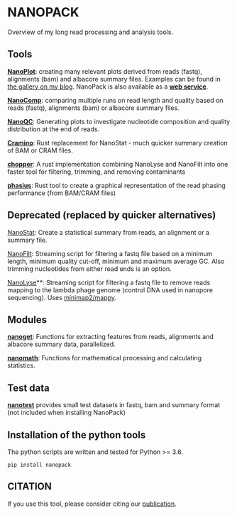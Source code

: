 # NANOPACK

Overview of my long read processing and analysis tools.

## Tools

**[NanoPlot][1]**: creating many relevant plots derived from reads (fastq), alignments (bam) and albacore summary files. Examples can be found in [the gallery on my blog][2]. NanoPack is also available as a **[web service](http://nanoplot.bioinf.be)**.

**[NanoComp][10]**: comparing multiple runs on read length and quality based on reads (fastq), alignments (bam) or albacore summary files.

**[NanoQC][14]**: Generating plots to investigate nucleotide composition and quality distribution at the end of reads.

**[Cramino][12]**: Rust replacement for NanoStat - much quicker summary creation of BAM or CRAM files.

**[chopper][16]**: A rust implementation combining NanoLyse and NanoFilt into one faster tool for filtering, trimming, and removing contaminants

**[phasius][15]**: Rust tool to create a graphical representation of the read phasing performance (from BAM/CRAM files)

## Deprecated (replaced by quicker alternatives)

[NanoStat][4]: Create a statistical summary from reads, an alignment or a summary file.

[NanoFilt][3]: Streaming script for filtering a fastq file based on a minimum length, minimum quality cut-off, minimum and maximum average GC. Also trimming nucleotides from either read ends is an option.

[NanoLyse][5]**: Streaming script for filtering a fastq file to remove reads mapping to the lambda phage genome (control DNA used in nanopore sequencing). Uses [minimap2/mappy][9].

## Modules

**[nanoget][6]**: Functions for extracting features from reads, alignments and albacore summary data, parallelized.  

**[nanomath][7]**: Functions for mathematical processing and calculating statistics.  

## Test data

**[nanotest][13]** provides small test datasets in fastq, bam and summary format (not included when installing NanoPack)  

## Installation of the python tools

The python scripts are written and tested for Python >= 3.6.

`pip install nanopack`

  [1]: https://github.com/wdecoster/NanoPlot
  [2]: https://gigabaseorgigabyte.wordpress.com/2017/06/01/example-gallery-of-nanoplot/
  [3]: https://github.com/wdecoster/nanofilt
  [4]: https://github.com/wdecoster/nanostat
  [5]: https://github.com/wdecoster/nanolyse
  [6]: https://github.com/wdecoster/nanoget
  [7]: https://github.com/wdecoster/nanomath
  [9]: https://github.com/lh3/minimap2
  [10]: https://github.com/wdecoster/nanocomp
  [12]: https://github.com/wdecoster/cramino
  [13]: https://github.com/wdecoster/nanotest
  [14]: https://github.com/wdecoster/nanoQC
  [15]: https://github.com/wdecoster/phasius
  [16]: https://github.com/wdecoster/chopper

## CITATION

  If you use this tool, please consider citing our [publication](https://academic.oup.com/bioinformatics/advance-article/doi/10.1093/bioinformatics/bty149/4934939).
